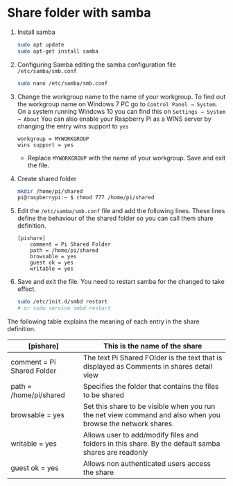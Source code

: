 # Share folder with samba

1. Install samba 
    ```bash
    sudo apt update
    sudo apt-get install samba
    ```

1. Configuring Samba editing the samba configuration file `/etc/samba/smb.conf` 
    ```bash
    sudo nano /etc/samba/smb.conf
    ```

1. Change the workgroup name to the name of your workgroup. To find out the workgroup name on Windows 7 PC go to `Control Panel → System`. On a system running Windows 10 you can find this on `Settings → System → About`
You can also enable your Raspberry Pi as a WINS server by changing the entry wins support to `yes`
    ```
    workgroup = MYWORKGROUP
    wins support = yes
    ```
    * Replace `MYWORKGROUP` with the name of your workgroup. Save and exit the file.

1. Create shared folder
    ```bash
    mkdir /home/pi/shared
    pi@raspberrypi:~ $ chmod 777 /home/pi/shared
    ```

1. Edit the `/etc/samba/smb.conf` file and add the following lines. These lines define the behaviour of the shared folder so you can call them share definition.
    ```
    [pishare]
        comment = Pi Shared Folder
        path = /home/pi/shared
        browsable = yes
        guest ok = yes
        writable = yes
    ```
1. Save and exit the file. You need to restart samba for the changed to take effect.
    ```bash
    sudo /etc/init.d/smbd restart
    # or sudo service smbd restart
    ```

The following table explains the meaning of each entry in the share definition.

| [pishare]                  | This is the name of the share                                |
| -------------------------- | ------------------------------------------------------------ |
| comment = Pi Shared Folder | The text Pi Shared FOlder is the text that is displayed as Comments in shares detail view |
| path = /home/pi/shared     | Specifies the folder that contains the files to be shared    |
| browsable = yes            | Set this share to be visible when you run the net view command and also when you browse the network shares. |
| writable = yes             | Allows user to add/modify files and folders in this share. By the default samba shares are readonly |
| guest ok = yes             | Allows non authenticated users access the share              |
